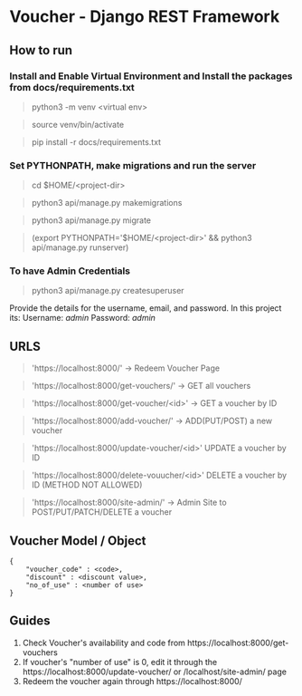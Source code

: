 # Voucher - Django REST Framework

## How to run
### Install and Enable Virtual Environment and Install the packages from docs/requirements.txt
> python3 -m venv \<virtual env\>

> source venv/bin/activate

> pip install -r docs/requirements.txt

### Set PYTHONPATH, make migrations and run the server
> cd $HOME/\<project-dir\>

> python3 api/manage.py makemigrations

> python3 api/manage.py migrate

> (export PYTHONPATH='$HOME/\<project-dir\>' && python3 api/manage.py runserver)

### To have Admin Credentials
> python3 api/manage.py createsuperuser

Provide the details for the username, email, and password.
In this project its:
Username: *admin*
Password: *admin*

## URLS
> 'https://localhost:8000/' -> Redeem Voucher Page

> 'https://localhost:8000/get-vouchers/' -> GET all vouchers

> 'https://localhost:8000/get-voucher/\<id\>' -> GET a voucher by ID

> 'https://localhost:8000/add-voucher/' -> ADD(PUT/POST) a new voucher

> 'https://localhost:8000/update-voucher/\<id\>' UPDATE a voucher by ID

> 'https://localhost:8000/delete-vouucher/\<id\>' DELETE a voucher by ID (METHOD NOT ALLOWED)

> 'https://localhost:8000/site-admin/' -> Admin Site to POST/PUT/PATCH/DELETE a voucher

## Voucher Model / Object
```
{
    "voucher_code" : <code>,
    "discount" : <discount value>,
    "no_of_use" : <number of use>
}
```

## Guides
1. Check Voucher's availability and code from https://localhost:8000/get-vouchers
2. If voucher's "number of use" is 0, edit it through the https://localhost:8000/update-voucher/ or /localhost/site-admin/ page
3. Redeem the voucher again through https://localhost:8000/
